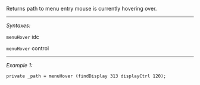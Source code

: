 Returns path to menu entry mouse is currently hovering over.


---
*Syntaxes:*

`menuHover` idc

`menuHover` control

---
*Example 1:*

```sqf
private _path = menuHover (findDisplay 313 displayCtrl 120);
```